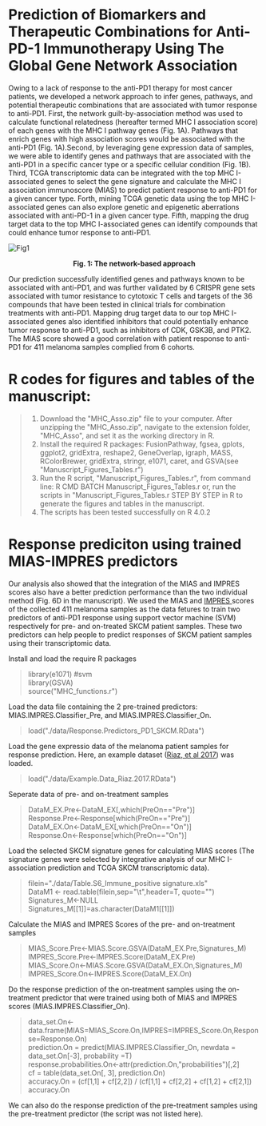 # Prediction of Biomarkers and Therapeutic Combinations for Anti-PD-1 Immunotherapy Using The Global Gene Network Association
Owing to a lack of response to the anti-PD1 therapy for most cancer patients, we developed a network approach to infer genes, pathways, and potential therapeutic combinations that are associated  with tumor response to anti-PD1. First, the network guilt-by-association method was used to calculate functional relatedness (hereafter termed MHC I association score) of each genes with the MHC I pathway genes (Fig. 1A). Pathways that enrich genes with high association scores would be associated with the anti-PD1 (Fig. 1A).Second, by leveraging gene expression data of samples, we were able to identify genes and pathways that are associated with the anti-PD1 in a specific cancer type or a specific cellular condition (Fig. 1B). Third, TCGA transcriptomic data can be integrated with the top MHC I-associated genes to select the gene signature and calculate the MHC I association immunoscore (MIAS) to predict patient response to anti-PD1 for a given cancer type. Forth, mining TCGA genetic data using the top MHC I-associated genes can also explore genetic and epigenetic aberrations associated with anti-PD-1 in a given cancer type. Fifth, mapping the drug target data to the top MHC I-associated genes can identify compounds that could enhance tumor response to anti-PD1.

![Fig1](https://user-images.githubusercontent.com/14062661/132103710-29d3e762-5e4a-4c30-85d0-a3a086f9a131.jpeg)
<p align="center">
<b>Fig. 1: The network-based approach</b><br>
</p>

Our prediction successfully identified genes and pathways known to be associated with anti-PD1, and was further validated by 6 CRISPR gene sets associated with tumor resistance to cytotoxic T cells and targets of the 36 compounds that have been tested in clinical trials for combination treatments with anti-PD1. Mapping drug target data to our top MHC I-associated genes also identified inhibitors that could potentially enhance tumor response to anti-PD1, such as inhibitors of CDK, GSK3B, and PTK2. The MIAS score showed a good correlation with patient response to anti-PD1 for 411 melanoma samples complied from 6 cohorts. 


# R codes for figures and tables of the manuscript: 
>1. Download the "MHC_Asso.zip" file to your computer. After unzipping the "MHC_Asso.zip", navigate to the extension folder, "MHC_Asso", and set it as the working directory in R. <br />
>2. Install the required R packages: FusionPathway, fgsea, gplots, ggplot2, gridExtra, reshape2, GeneOverlap, igraph, MASS, RColorBrewer, gridExtra, stringr, e1071, caret, and GSVA(see "Manuscript_Figures_Tables.r") <br />
>3. Run the R script, "Manuscript_Figures_Tables.r", from command line: R CMD BATCH Manuscript_Figures_Tables.r or, run the scripts in "Manuscript_Figures_Tables.r STEP BY STEP in R to generate the figures and tables in the manuscript.  <br />
>4. The scripts has been tested successfully on R 4.0.2 <br />

# Response prediciton using trained MIAS-IMPRES predictors
Our analysis also showed that the integration of the MIAS and IMPRES scores also have a better prediction performance than the two individual method (Fig. 6D in the manuscript). 
We used the MIAS and <a href="https://www.nature.com/articles/s41591-019-0671-4">IMPRES </a> scores of the collected 411 melanoma samples as the data fetures to train two predictors of anti-PD1 response using support vector machine (SVM) respectively for pre- and on-treated SKCM patient samples. These two predictors can help people to predict responses of SKCM patient samples using their transcriptomic data.

Install and load the require R packages
> library(e1071)  #svm <br />
> library(GSVA) <br />
> source("MHC_functions.r") <br />

Load the data file containing the 2 pre-trained predictors: MIAS.IMPRES.Classifier_Pre, and MIAS.IMPRES.Classifier_On.
>load("./data/Response.Predictors_PD1_SKCM.RData") <br />

Load the gene expressio data of the melanoma patient samples for response prediction. Here, an example dataset (<a href="https://www.cell.com/cell/comments/S0092-8674(17)31122-4">Riaz, et al 2017</a>) was loaded.
> load("./data/Example.Data_Riaz.2017.RData")	<br />

Seperate data of pre- and on-treatment samples
> DataM_EX.Pre<-DataM_EX[,which(PreOn=="Pre")]  <br />
> Response.Pre<-Response[which(PreOn=="Pre")]	<br />
> DataM_EX.On<-DataM_EX[,which(PreOn=="On")]	<br />
> Response.On<-Response[which(PreOn=="On")]	<br />

Load the selected SKCM signature genes for calculating MIAS scores (The signature genes were selected by integrative analysis of our MHC I-association prediction and TCGA SKCM transcriptomic data).
> filein="./data/Table.S6_Immune_positive signature.xls"  <br />
> DataM1 <- read.table(filein,sep="\t",header=T, quote="") <br />
> Signatures_M<-NULL  <br />
> Signatures_M[[1]]=as.character(DataM1[[1]])  <br />

Calculate the MIAS and IMPRES Scores of the pre- and on-treatment samples
> MIAS_Score.Pre<-MIAS.Score.GSVA(DataM_EX.Pre,Signatures_M)  <br />
> IMPRES_Score.Pre<-IMPRES.Score(DataM_EX.Pre)  <br />
> MIAS_Score.On<-MIAS.Score.GSVA(DataM_EX.On,Signatures_M)  <br />
> IMPRES_Score.On<-IMPRES.Score(DataM_EX.On)  <br />

Do the response prediction of the on-treatment samples using the on-treatment predictor that were trained using both of MIAS and IMPRES scores (MIAS.IMPRES.Classifier_On).
> data_set.On<-data.frame(MIAS=MIAS_Score.On,IMPRES=IMPRES_Score.On,Response=Response.On) <br />
> prediction.On = predict(MIAS.IMPRES.Classifier_On, newdata = data_set.On[-3], probability =T)  <br />
> response.probabilities.On<-attr(prediction.On,"probabilities")[,2]  <br />
> cf = table(data_set.On[, 3], prediction.On)  <br />
> accuracy.On = (cf[1,1] + cf[2,2]) / (cf[1,1] + cf[2,2] + cf[1,2] + cf[2,1])  <br />
> accuracy.On  <br />

We can also do the response prediction of the pre-treatment samples using the pre-treatment predictor (the script was not listed here).







